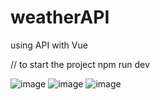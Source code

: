 # weatherAPI
using API with Vue

// to start the project
npm run dev

![image](https://github.com/zac-dodol/weatherAPI/assets/46713066/34a0cc5d-353c-4f46-b3d3-1ece5276d540)
![image](https://github.com/zac-dodol/weatherAPI/assets/46713066/f07deac9-1c16-47bc-8005-7b012a04fd2e)
![image](https://github.com/zac-dodol/weatherAPI/assets/46713066/8d3b2513-f8ff-4fed-95ad-96b7c02d7c56)


